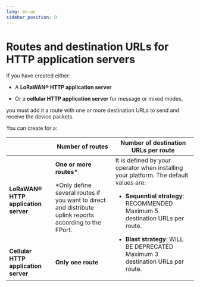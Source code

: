 ```yaml
---
lang: en-us
sidebar_position: 0
---
```


# Routes and destination URLs for HTTP application servers

If you have created either:

- A **LoRaWAN® HTTP application server**

- Or a **cellular HTTP application server** for message or mixed modes,

you must add it a route with one or more destination URLs to send and
receive the device packets.

You can create for a:

<table data-cellspacing="21">
<thead>
<tr class="header">
<th> </th>
<th>Number of routes</th>
<th>Number of destination URLs per route</th>
</tr>
</thead>
<tbody>
<tr class="odd">
<td><strong>LoRaWAN® HTTP application server</strong></td>
<td><strong>One or more routes*</strong> 
<p>*Only define several routes if you want to direct and distribute
uplink reports according to the FPort.</p></td>
<td rowspan="2">It is defined by your operator when installing your
platform. The default values are:
<ul>
<li><p><strong>Sequential strategy</strong>: RECOMMENDED<br />
Maximum 5 destination URLs per route.</p></li>
<li><p><strong>Blast strategy</strong>: WILL BE DEPRECATED<br />
Maximum 3 destination URLs per route.</p></li>
</ul></td>
</tr>
<tr class="even">
<td><strong>Cellular HTTP application server</strong></td>
<td><strong>Only one route</strong></td>
</tr>
</tbody>
</table>
